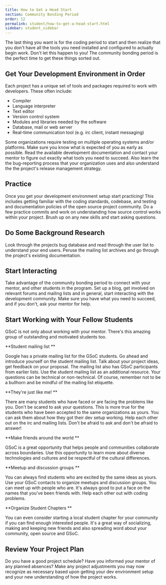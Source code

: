 ```yaml
---
title: How to Get a Head Start
section: Community Bonding Period
order: 12
permalink: student/how-to-get-a-head-start.html
sidebar: student_sidebar
---
```


The last thing you want is for the coding period to start and then realize that you don't have all the tools you need installed and configured to actually begin work. Don't let this happen to you! The community bonding period is the perfect time to get these things sorted out. 


## Get Your Development Environment in Order 

Each project has a unique set of tools and packages required to work with developers. These often include:



*   Compiler
*   Language interpreter
*   Text editor
*   Version control system
*   Modules and libraries needed by the software
*   Database, mail or web server
*   Real-time communication tool (e.g. irc client, instant messaging)

Some organizations require testing on multiple operating systems and/or platforms. Make sure you know what is expected of you as early as possible. Read the available development documentation and contact your mentor to figure out exactly what tools you need to succeed. Also learn the the bug-reporting process that your organization uses and also understand the the project's release management strategy. 


## Practice  

Once you get your development environment setup start practicing! This includes getting familiar with the coding standards, codebase, and testing and documentation policies of the open source project community. Do a few practice commits and work on understanding how source control works within your project. Brush up on any new skills and start asking questions.


## Do Some Background Research

Look through the projects bug database and read through the user list to understand your end users. Peruse the mailing list archives and go through the project's existing documentation. 


## Start Interacting

Take advantage of the community bonding period to connect with your mentor, and other students in the program. Set up a blog, get involved on relevant forums and mailing lists and in general, start interacting with the development community. Make sure you have what you need to succeed, and if you don't, ask your mentor for help.


## Start Working with Your Fellow Students 

GSoC is not only about working with your mentor. There's this amazing group of outstanding and motivated students too.  

**Student mailing list **

Google has a private mailing list for the GSoC students. Go ahead and introduce yourself on the student mailing list. Talk about your project ideas, get feedback on your proposal. The mailing list also has GSoC participants from earlier lists. Use the student mailing list as an additional resource. Your questions can be technical or non-technical. Of course, remember not to be a bullhorn and be mindful of the mailing list etiquette.  

**They're just like me! **

There are many students who have faced or are facing the problems like you. Don't be scared to ask your questions. This is more true for the students who have been accepted to the same organizations as yours. You can ask them about how they got their dev setup working. Help each other out on the irc and mailing lists. Don't be afraid to ask and don't be afraid to answer! 

**Make friends around the world **

GSoC is a great opportunity that helps people and communities collaborate across boundaries. Use this opportunity to learn more about diverse technologies and cultures and be respectful of the cultural differences.   

**Meetup and discussion groups **

You can always find students who are excited by the same ideas as yours. Use your GSoC contacts to organize meetups and discussion groups. You can meet up with people who are. It's always good to put a face on the names that you've been friends with. Help each other out with coding problems.

**Organize Student Chapters **

You can even consider starting a local student chapter for your community if you can find enough interested people. It's a great way of socializing, making and keeping new friends and also spreading word about your community, open source and GSoC. 


## Review Your Project Plan

Do you have a good project schedule? Have you informed your mentor of any planned absences? Make any project adjustments you may now recognize as necessary based upon getting your dev environment setup and your new understanding of how the project works.


